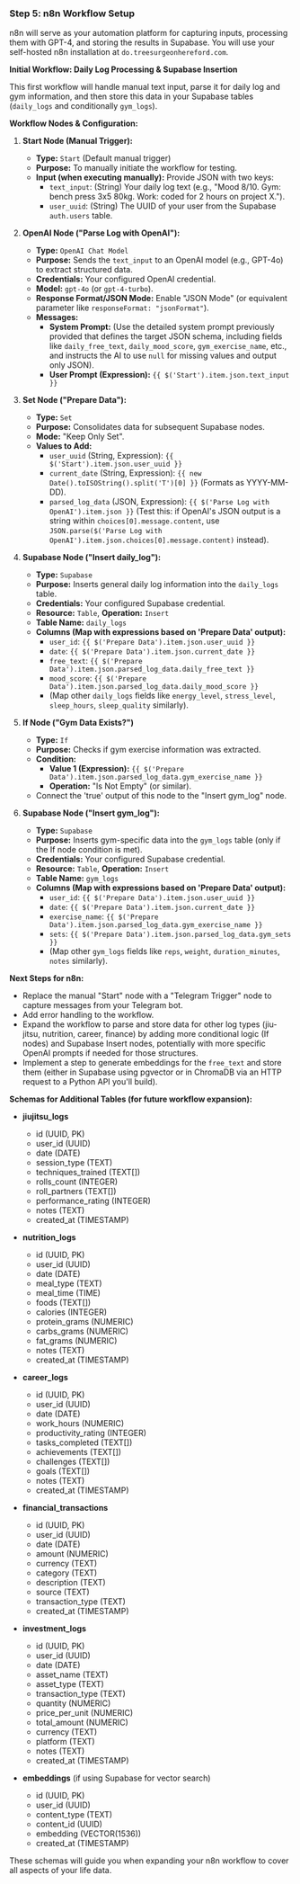 ### Step 5: n8n Workflow Setup

n8n will serve as your automation platform for capturing inputs, processing them with GPT-4, and storing the results in Supabase. You will use your self-hosted n8n installation at `do.treesurgeonhereford.com`.

**Initial Workflow: Daily Log Processing & Supabase Insertion**

This first workflow will handle manual text input, parse it for daily log and gym information, and then store this data in your Supabase tables (`daily_logs` and conditionally `gym_logs`).

**Workflow Nodes & Configuration:**

1.  **Start Node (Manual Trigger):**

    - **Type:** `Start` (Default manual trigger)
    - **Purpose:** To manually initiate the workflow for testing.
    - **Input (when executing manually):** Provide JSON with two keys:
      - `text_input`: (String) Your daily log text (e.g., "Mood 8/10. Gym: bench press 3x5 80kg. Work: coded for 2 hours on project X.").
      - `user_uuid`: (String) The UUID of your user from the Supabase `auth.users` table.

2.  **OpenAI Node ("Parse Log with OpenAI"):**

    - **Type:** `OpenAI Chat Model`
    - **Purpose:** Sends the `text_input` to an OpenAI model (e.g., GPT-4o) to extract structured data.
    - **Credentials:** Your configured OpenAI credential.
    - **Model:** `gpt-4o` (or `gpt-4-turbo`).
    - **Response Format/JSON Mode:** Enable "JSON Mode" (or equivalent parameter like `responseFormat: "jsonFormat"`).
    - **Messages:**
      - **System Prompt:** (Use the detailed system prompt previously provided that defines the target JSON schema, including fields like `daily_free_text`, `daily_mood_score`, `gym_exercise_name`, etc., and instructs the AI to use `null` for missing values and output only JSON).
      - **User Prompt (Expression):** `{{ $('Start').item.json.text_input }}`

3.  **Set Node ("Prepare Data"):**

    - **Type:** `Set`
    - **Purpose:** Consolidates data for subsequent Supabase nodes.
    - **Mode:** "Keep Only Set".
    - **Values to Add:**
      - `user_uuid` (String, Expression): `{{ $('Start').item.json.user_uuid }}`
      - `current_date` (String, Expression): `{{ new Date().toISOString().split('T')[0] }}` (Formats as YYYY-MM-DD).
      - `parsed_log_data` (JSON, Expression): `{{ $('Parse Log with OpenAI').item.json }}` (Test this: if OpenAI's JSON output is a string within `choices[0].message.content`, use `JSON.parse($('Parse Log with OpenAI').item.json.choices[0].message.content)` instead).

4.  **Supabase Node ("Insert daily_log"):**

    - **Type:** `Supabase`
    - **Purpose:** Inserts general daily log information into the `daily_logs` table.
    - **Credentials:** Your configured Supabase credential.
    - **Resource:** `Table`, **Operation:** `Insert`
    - **Table Name:** `daily_logs`
    - **Columns (Map with expressions based on 'Prepare Data' output):**
      - `user_id`: `{{ $('Prepare Data').item.json.user_uuid }}`
      - `date`: `{{ $('Prepare Data').item.json.current_date }}`
      - `free_text`: `{{ $('Prepare Data').item.json.parsed_log_data.daily_free_text }}`
      - `mood_score`: `{{ $('Prepare Data').item.json.parsed_log_data.daily_mood_score }}`
      - (Map other `daily_logs` fields like `energy_level`, `stress_level`, `sleep_hours`, `sleep_quality` similarly).

5.  **If Node ("Gym Data Exists?")**

    - **Type:** `If`
    - **Purpose:** Checks if gym exercise information was extracted.
    - **Condition:**
      - **Value 1 (Expression):** `{{ $('Prepare Data').item.json.parsed_log_data.gym_exercise_name }}`
      - **Operation:** "Is Not Empty" (or similar).
    - Connect the 'true' output of this node to the "Insert gym_log" node.

6.  **Supabase Node ("Insert gym_log"):**
    - **Type:** `Supabase`
    - **Purpose:** Inserts gym-specific data into the `gym_logs` table (only if the If node condition is met).
    - **Credentials:** Your configured Supabase credential.
    - **Resource:** `Table`, **Operation:** `Insert`
    - **Table Name:** `gym_logs`
    - **Columns (Map with expressions based on 'Prepare Data' output):**
      - `user_id`: `{{ $('Prepare Data').item.json.user_uuid }}`
      - `date`: `{{ $('Prepare Data').item.json.current_date }}`
      - `exercise_name`: `{{ $('Prepare Data').item.json.parsed_log_data.gym_exercise_name }}`
      - `sets`: `{{ $('Prepare Data').item.json.parsed_log_data.gym_sets }}`
      - (Map other `gym_logs` fields like `reps`, `weight`, `duration_minutes`, `notes` similarly).

**Next Steps for n8n:**

- Replace the manual "Start" node with a "Telegram Trigger" node to capture messages from your Telegram bot.
- Add error handling to the workflow.
- Expand the workflow to parse and store data for other log types (jiu-jitsu, nutrition, career, finance) by adding more conditional logic (If nodes) and Supabase Insert nodes, potentially with more specific OpenAI prompts if needed for those structures.
- Implement a step to generate embeddings for the `free_text` and store them (either in Supabase using pgvector or in ChromaDB via an HTTP request to a Python API you'll build).

**Schemas for Additional Tables (for future workflow expansion):**

- **jiujitsu_logs**

  - id (UUID, PK)
  - user_id (UUID)
  - date (DATE)
  - session_type (TEXT)
  - techniques_trained (TEXT[])
  - rolls_count (INTEGER)
  - roll_partners (TEXT[])
  - performance_rating (INTEGER)
  - notes (TEXT)
  - created_at (TIMESTAMP)

- **nutrition_logs**

  - id (UUID, PK)
  - user_id (UUID)
  - date (DATE)
  - meal_type (TEXT)
  - meal_time (TIME)
  - foods (TEXT[])
  - calories (INTEGER)
  - protein_grams (NUMERIC)
  - carbs_grams (NUMERIC)
  - fat_grams (NUMERIC)
  - notes (TEXT)
  - created_at (TIMESTAMP)

- **career_logs**

  - id (UUID, PK)
  - user_id (UUID)
  - date (DATE)
  - work_hours (NUMERIC)
  - productivity_rating (INTEGER)
  - tasks_completed (TEXT[])
  - achievements (TEXT[])
  - challenges (TEXT[])
  - goals (TEXT[])
  - notes (TEXT)
  - created_at (TIMESTAMP)

- **financial_transactions**

  - id (UUID, PK)
  - user_id (UUID)
  - date (DATE)
  - amount (NUMERIC)
  - currency (TEXT)
  - category (TEXT)
  - description (TEXT)
  - source (TEXT)
  - transaction_type (TEXT)
  - created_at (TIMESTAMP)

- **investment_logs**

  - id (UUID, PK)
  - user_id (UUID)
  - date (DATE)
  - asset_name (TEXT)
  - asset_type (TEXT)
  - transaction_type (TEXT)
  - quantity (NUMERIC)
  - price_per_unit (NUMERIC)
  - total_amount (NUMERIC)
  - currency (TEXT)
  - platform (TEXT)
  - notes (TEXT)
  - created_at (TIMESTAMP)

- **embeddings** (if using Supabase for vector search)
  - id (UUID, PK)
  - user_id (UUID)
  - content_type (TEXT)
  - content_id (UUID)
  - embedding (VECTOR(1536))
  - created_at (TIMESTAMP)

These schemas will guide you when expanding your n8n workflow to cover all aspects of your life data.
